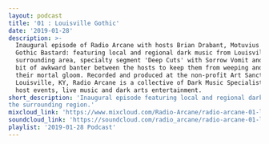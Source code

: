 ```yaml
---
layout: podcast
title: '01 : Louisville Gothic'
date: '2019-01-28'
description: >-
  Inaugural episode of Radio Arcane with hosts Brian Drabant, Motuvius Rex and
  Gothic Bastard: featuring local and regional dark music from Louisville and
  surrounding area, specialty segment 'Deep Cuts' with Sorrow Vomit and quite a
  bit of awkward banter between the hosts to keep them from weeping and moaning
  their mortal gloom. Recorded and produced at the non-profit Art Sanctuary in
  Louisville, KY, Radio Arcane is a collective of Dark Music Specialists that
  host events, live music and dark arts entertainment.
short_description: 'Inaugural episode featuring local and regional dark music from Louisville and
the surrounding region.'
mixcloud_link: 'https://www.mixcloud.com/Radio-Arcane/radio-arcane-01-louisville-gothic/'
soundcloud_link: 'https://soundcloud.com/radio_arcane/radio-arcane-01-louisville-gothic'
playlist: '2019-01-28 Podcast'
---
```

